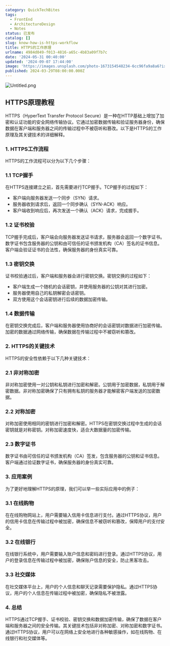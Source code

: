 ```yaml
---
category: QuickTechBites
tags:
  - FrontEnd
  - ArchitectureDesign
  - Notes
status: 已发布
catalog: []
slug: know-how-is-https-workflow
title: HTTPS的工作原理
urlname: 4984d049-f013-4816-a65c-4b83a09f7b7c
date: '2024-05-31 00:40:00'
updated: '2024-09-07 17:44:00'
image: 'https://images.unsplash.com/photo-1673154548234-6cc96fa9a8a6?ixlib=rb-4.0.3&q=85&fm=jpg&crop=entropy&cs=srgb'
published: 2024-03-29T08:00:00.000Z
---
```


![Untitled.png](https://prod-files-secure.s3.us-west-2.amazonaws.com/5d24fe63-e567-4804-86f9-9fdc62e13082/2950c759-0255-4c0a-becc-122aae8c82c0/Untitled.png?X-Amz-Algorithm=AWS4-HMAC-SHA256&X-Amz-Content-Sha256=UNSIGNED-PAYLOAD&X-Amz-Credential=ASIAZI2LB46674VSGJWW%2F20250411%2Fus-west-2%2Fs3%2Faws4_request&X-Amz-Date=20250411T054104Z&X-Amz-Expires=3600&X-Amz-Security-Token=IQoJb3JpZ2luX2VjED0aCXVzLXdlc3QtMiJHMEUCIF8Wx16wS93COLTyyJTDW01JnVGeVhAUcsaIe35Gks8gAiEAuG%2FENGdf2u0BObhOWA2MeV%2Bhz6QRwPy5y8EmOZ1Dpy8qiAQItv%2F%2F%2F%2F%2F%2F%2F%2F%2F%2FARAAGgw2Mzc0MjMxODM4MDUiDM7lIHfhsFlCiaKd2CrcA0BXXVzmoHCPL%2BN3EV40%2F5gyPnlDQPwB87sl9waXQb%2Fay42IxgNdxj0spWJyevIYibtxL3oo6c1L0zcuhc5QDk48qsz4ExH%2B6bE8rhLmINHDGF7KQ6GaV7YfavKo2djWHdYeybQh2dVJvLICLPZYfv%2B7RgXv8ZGh%2FtXiOFF6nCRH6j5Ptgc8ckcCK9ThJMiT7dUFEq3e4gA%2FFkmJjLofApRS6UAljzHhghlFic3K5gv9Xg1Oo2y1UAY%2FRLQIHBaRimLbwRXd%2BJU4%2Be4M%2FGrCycE3NwgCWk0sCdH8sJsRPB1N0FNue%2BxiFe443OYMIIEHFf798UNDTArpNIddKc0PgbrFk%2BtCMktWcVI8s3809dL0DSYvXfdn4a9%2FsdGPPcFGBb5m9A8x6TojucdIOFGbskLD6F79MAtUJLxSYaqsnQMbVPRJqf54jcglMnSz37ebm1Tj5xea4J3xhlAibURw5nCNkYACK44DpIE8LZmhoZjXmeW1qoIc9qN2MhAUSIMKocpE0RKy94HDA%2BgVUw6QjyUdYj6MG0ctejy0UhNutP%2FnN%2FJYWoD49%2FaUit%2Fdxl5Vo1G%2FIQR84NQl%2BCNCcrO94jXjLb1HHOyIX%2FUi0x3cpBmSQ%2F%2B4eyJfrCoa%2B8jXMN%2FB4r8GOqUByUP0aDMRNYvt9yFXAD%2BYHC1zvPeH4KL12BHfr3upFwNTbbZtMGzXP4YygvwuczIAdg6VwHt1jHevNQcF4BN1ICvXO8UMgPkGuKXPOz0dW65mbISdcsrk%2FTNTLGCiACLFkgA%2FYL4jmYZpx6YvtR5tSjmimuGkNN13cmODJRKfkFRS97BWA6sEiP1%2BeSFTyQPsN0aUzOeqq1lt2lOl6IUGEixNBNyA&X-Amz-Signature=b0abe6c3a384ea22b62a46b5500abde97467ae714b6697619aa6256a57d020c6&X-Amz-SignedHeaders=host&x-id=GetObject)


## HTTPS原理教程


HTTPS（HyperText Transfer Protocol Secure）是一种在HTTP基础上增加了加密和认证功能的安全网络传输协议。它通过加密数据传输和验证服务器身份，确保数据在客户端和服务器之间的传输过程中不被窃听和篡改。以下是HTTPS的工作原理及其关键技术的详细解释。


### 1. HTTPS工作流程


HTTPS的工作流程可以分为以下几个步骤：


### 1.1 TCP握手


在HTTPS连接建立之前，首先需要进行TCP握手。TCP握手的过程如下：

- 客户端向服务器发送一个同步（SYN）请求。
- 服务器收到请求后，返回一个同步确认（SYN-ACK）响应。
- 客户端收到响应后，再次发送一个确认（ACK）请求，完成握手。

### 1.2 证书校验


TCP握手完成后，客户端会向服务器发送证书请求，服务器会返回一个数字证书。数字证书包含服务器的公钥和由可信任的证书颁发机构（CA）签名的证书信息。客户端会验证证书的合法性，确保服务器的身份真实可靠。


### 1.3 密钥交换


证书校验通过后，客户端和服务器会进行密钥交换。密钥交换的过程如下：

- 客户端生成一个随机的会话密钥，并使用服务器的公钥对其进行加密。
- 服务器使用自己的私钥解密会话密钥。
- 双方使用这个会话密钥进行后续的数据加密传输。

### 1.4 数据传输


在密钥交换完成后，客户端和服务器使用协商好的会话密钥对数据进行加密传输。加密的数据通过网络传输，确保数据在传输过程中不被窃听和篡改。


### 2. HTTPS的关键技术


HTTPS的安全性依赖于以下几种关键技术：


### 2.1 非对称加密


非对称加密使用一对公钥和私钥进行加密和解密。公钥用于加密数据，私钥用于解密数据。非对称加密确保了只有拥有私钥的服务器才能解密客户端发送的加密数据。


### 2.2 对称加密


对称加密使用相同的密钥进行加密和解密。HTTPS在密钥交换过程中生成的会话密钥就是对称密钥。对称加密速度快，适合大数据量的加密传输。


### 2.3 数字证书


数字证书由可信任的证书颁发机构（CA）签发，包含服务器的公钥和证书信息。客户端通过验证数字证书，确保服务器的身份真实可靠。


### 3. 应用案例


为了更好地理解HTTPS的原理，我们可以举一些实际应用中的例子：


### 3.1 在线购物


在在线购物网站上，用户需要输入信用卡信息进行支付。通过HTTPS协议，用户的信用卡信息在传输过程中被加密，确保信息不被窃听和篡改，保障用户的支付安全。


### 3.2 在线银行


在线银行系统中，用户需要输入账户信息和密码进行登录。通过HTTPS协议，用户的登录信息在传输过程中被加密，确保账户信息的安全，防止黑客攻击。


### 3.3 社交媒体


在社交媒体平台上，用户的个人信息和聊天记录需要保护隐私。通过HTTPS协议，用户的个人信息在传输过程中被加密，确保隐私不被泄露。


### 4. 总结


HTTPS通过TCP握手、证书校验、密钥交换和数据加密传输，确保了数据在客户端和服务器之间的安全传输。其关键技术包括非对称加密、对称加密和数字证书。通过HTTPS协议，用户可以在网络上安全地进行各种敏感操作，如在线购物、在线银行和社交媒体等。

